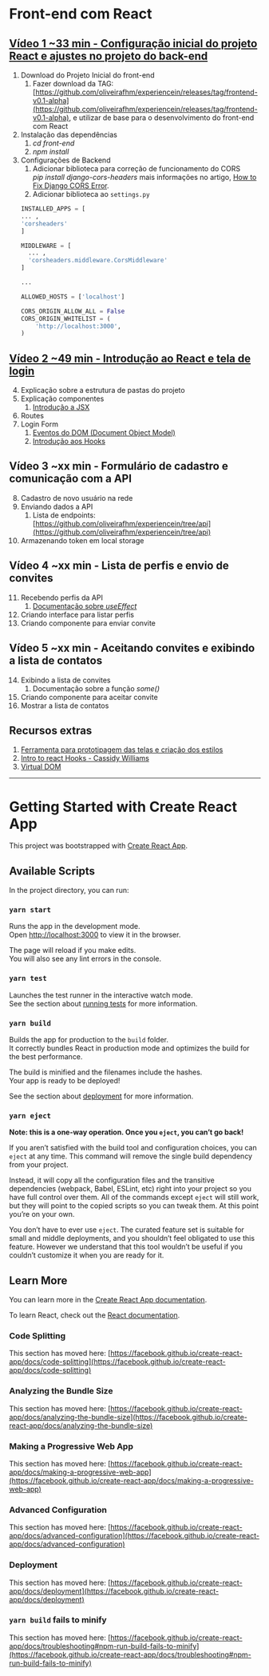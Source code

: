 # Front-end com React

## [Vídeo 1 ~33 min - Configuração inicial do projeto React e ajustes no projeto do back-end](https://youtu.be/urluEm7UHsE)

1. Download do Projeto Inicial do front-end
    1. Fazer download da TAG: [https://github.com/oliveirafhm/experiencein/releases/tag/frontend-v0.1-alpha](https://github.com/oliveirafhm/experiencein/releases/tag/frontend-v0.1-alpha), e utilizar de base para o desenvolvimento do front-end com React
2. Instalação das dependências
    1. *cd front-end*
    2. *npm install*
3. Configurações de Backend
    1. Adicionar biblioteca para correção de funcionamento do CORS   
    *pip install django-cors-headers*
    mais informações no artigo, [How to Fix Django CORS Error](https://dzone.com/articles/how-to-fix-django-cors-error).
    2. Adicionar biblioteca ao `settings.py`   
    ``` python
    INSTALLED_APPS = [
    ... ,
    'corsheaders'
    ]

    MIDDLEWARE = [
      ... ,
      'corsheaders.middleware.CorsMiddleware'
    ]

    ...

    ALLOWED_HOSTS = ['localhost']

    CORS_ORIGIN_ALLOW_ALL = False  
    CORS_ORIGIN_WHITELIST = (
        'http://localhost:3000',
    )
    ```
    
## [Vídeo 2 ~49 min - Introdução ao React e tela de login](https://youtu.be/rESsyIn2GGw)

4. Explicação sobre a estrutura de pastas do projeto
5. Explicação componentes
    1. [Introdução a JSX](https://reactjs.org/docs/introducing-jsx.html)
6. Routes
7. Login Form
    1. [Eventos do DOM (Document Object Model)](https://developer.mozilla.org/pt-BR/docs/Web/Events) 
    2. [Introdução aos Hooks](https://pt-br.reactjs.org/docs/hooks-intro.html)

## Vídeo 3 ~xx min - Formulário de cadastro e comunicação com a API

8. Cadastro de novo usuário na rede
9. Enviando dados a API
    1. Lista de endpoints: [https://github.com/oliveirafhm/experiencein/tree/api](https://github.com/oliveirafhm/experiencein/tree/api)
10. Armazenando token em local storage

## Vídeo 4 ~xx min - Lista de perfis e envio de convites

11. Recebendo perfis da API
    1. [Documentação sobre *useEffect*](https://pt-br.reactjs.org/docs/hooks-effect.html)
12. Criando interface para listar perfis
13. Criando componente para enviar convite

## Vídeo 5 ~xx min - Aceitando convites e exibindo a lista de contatos

14. Exibindo a lista de convites
    1. Documentação sobre a função *some()*
15. Criando componente para aceitar convite
16. Mostrar a lista de contatos

## Recursos extras

1. [Ferramenta para prototipagem das telas e criação dos estilos](https://stackblitz.com/)
2. [Intro to react Hooks - Cassidy Williams](https://www.youtube.com/watch?v=xpOnNqg7EPs&ab_channel=WizelineAcademy)
3. [Virtual DOM](https://pt-br.reactjs.org/docs/faq-internals.html)

---

# Getting Started with Create React App

This project was bootstrapped with [Create React App](https://github.com/facebook/create-react-app).

## Available Scripts

In the project directory, you can run:

### `yarn start`

Runs the app in the development mode.\
Open [http://localhost:3000](http://localhost:3000) to view it in the browser.

The page will reload if you make edits.\
You will also see any lint errors in the console.

### `yarn test`

Launches the test runner in the interactive watch mode.\
See the section about [running tests](https://facebook.github.io/create-react-app/docs/running-tests) for more information.

### `yarn build`

Builds the app for production to the `build` folder.\
It correctly bundles React in production mode and optimizes the build for the best performance.

The build is minified and the filenames include the hashes.\
Your app is ready to be deployed!

See the section about [deployment](https://facebook.github.io/create-react-app/docs/deployment) for more information.

### `yarn eject`

**Note: this is a one-way operation. Once you `eject`, you can’t go back!**

If you aren’t satisfied with the build tool and configuration choices, you can `eject` at any time. This command will remove the single build dependency from your project.

Instead, it will copy all the configuration files and the transitive dependencies (webpack, Babel, ESLint, etc) right into your project so you have full control over them. All of the commands except `eject` will still work, but they will point to the copied scripts so you can tweak them. At this point you’re on your own.

You don’t have to ever use `eject`. The curated feature set is suitable for small and middle deployments, and you shouldn’t feel obligated to use this feature. However we understand that this tool wouldn’t be useful if you couldn’t customize it when you are ready for it.

## Learn More

You can learn more in the [Create React App documentation](https://facebook.github.io/create-react-app/docs/getting-started).

To learn React, check out the [React documentation](https://reactjs.org/).

### Code Splitting

This section has moved here: [https://facebook.github.io/create-react-app/docs/code-splitting](https://facebook.github.io/create-react-app/docs/code-splitting)

### Analyzing the Bundle Size

This section has moved here: [https://facebook.github.io/create-react-app/docs/analyzing-the-bundle-size](https://facebook.github.io/create-react-app/docs/analyzing-the-bundle-size)

### Making a Progressive Web App

This section has moved here: [https://facebook.github.io/create-react-app/docs/making-a-progressive-web-app](https://facebook.github.io/create-react-app/docs/making-a-progressive-web-app)

### Advanced Configuration

This section has moved here: [https://facebook.github.io/create-react-app/docs/advanced-configuration](https://facebook.github.io/create-react-app/docs/advanced-configuration)

### Deployment

This section has moved here: [https://facebook.github.io/create-react-app/docs/deployment](https://facebook.github.io/create-react-app/docs/deployment)

### `yarn build` fails to minify

This section has moved here: [https://facebook.github.io/create-react-app/docs/troubleshooting#npm-run-build-fails-to-minify](https://facebook.github.io/create-react-app/docs/troubleshooting#npm-run-build-fails-to-minify)
